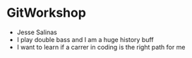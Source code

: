 # GitWorkshop


- Jesse Salinas
- I play double bass and I am a huge history buff
- I want to learn if a carrer in coding is the right path for me

